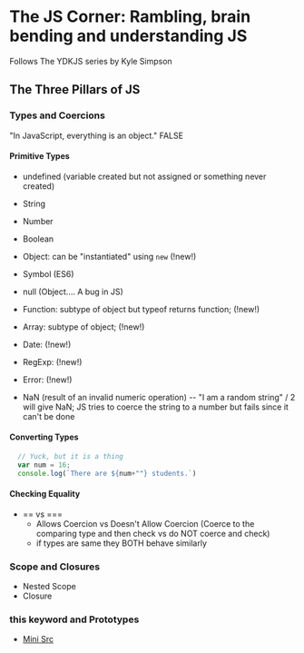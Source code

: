 # The JS Corner: Rambling, brain bending and understanding JS

Follows The YDKJS series by Kyle Simpson

## The Three Pillars of JS

### Types and Coercions

"In JavaScript, everything is an object." FALSE

#### Primitive Types

- undefined (variable created but not assigned or something never created)
- String
- Number
- Boolean
- Object: can be "instantiated" using `new` (!new!)
- Symbol (ES6)

- null (Object.... A bug in JS)
- Function: subtype of object but typeof returns function; (!new!)
- Array: subtype of object; (!new!)
- Date: (!new!)
- RegExp: (!new!)
- Error: (!new!)

- NaN (result of an invalid numeric operation) -- "I am a random string" / 2 will give NaN; JS tries to coerce the string to a number but fails since it can't be done

#### Converting Types

```javascript
  // Yuck, but it is a thing
  var num = 16;
  console.log(`There are ${num+""} students.`)
```

#### Checking Equality

- == vs ===
  - Allows Coercion vs Doesn't Allow Coercion (Coerce to the comparing type and then check vs do NOT coerce and check)
  - if types are same they BOTH behave similarly

### Scope and Closures

- Nested Scope
- Closure

### this keyword and Prototypes

- [Mini Src](https://static.frontendmasters.com/resources/2019-05-08-getting-into-javascript/getting-into-javascript.pdf)